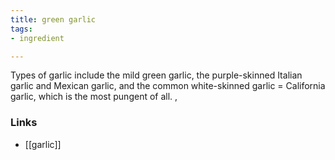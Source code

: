 ```yaml
---
title: green garlic
tags:
- ingredient

---
```

Types of garlic include the mild green garlic, the purple-skinned Italian garlic and Mexican garlic, and the common white-skinned garlic = California garlic, which is the most pungent of all. ,

### Links

* [[garlic]]
